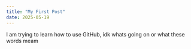 ```yaml
---
title: "My First Post"
date: 2025-05-19
---
```


I am trying to learn how to use GitHub, idk whats going on or what these words meam
